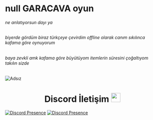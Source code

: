 # null GARACAVA oyun 

###### ne anlatıyorsun dayı ya 
###### biyerde gördüm biraz türkçeye çevirdim offline olarak canım sıkılınca kafama göre oynuyorum 
###### baya zevkli amk kafama göre büyütüyom itemlerin süresini çoğaltıyom takılın sizde
![Adsız](https://user-images.githubusercontent.com/60463845/131657791-68486d2d-59cf-402b-b28c-0b535d7a7e20.png)

<h1 align="center">Discord İletişim <img src="https://raw.githubusercontent.com/iampavangandhi/iampavangandhi/master/gifs/Hi.gif" width="30px"> </h1>

[![Discord Presence](https://lanyard-profile-readme.vercel.app/api/311625016276025364?hideDiscrim=true)](https://discord.com/users/311625016276025364)
[![Discord Presence](https://lanyard-profile-readme.vercel.app/api/770307586477522964?hideDiscrim=true)](https://discord.com/users/770307586477522964)
